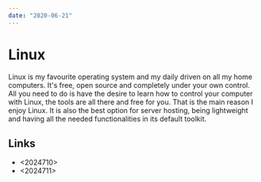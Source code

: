 ```yaml
---
date: "2020-06-21"
---
```


# Linux

Linux is my favourite operating system and my daily driven on all my home computers. It's free, open source and completely under your own control. All you need to do is have the desire to learn how to control your computer with Linux, the tools are all there and free for you. That is the main reason I enjoy Linux. It is also the best option for server hosting, being lightweight and having all the needed functionalities in its default toolkit.

## Links

* <2024710>
* <2024711>
